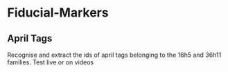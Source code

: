 # Fiducial-Markers

## April Tags

Recognise and extract the ids of april tags belonging to the 16h5 and 36h11 families.
Test live or on videos
